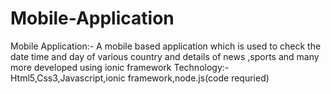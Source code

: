 # Mobile-Application
Mobile Application:- A mobile based application which is used to check the date time and day of various country and details of news ,sports and many more developed using ionic framework Technology:-Html5,Css3,Javascript,ionic framework,node.js(code requried)
